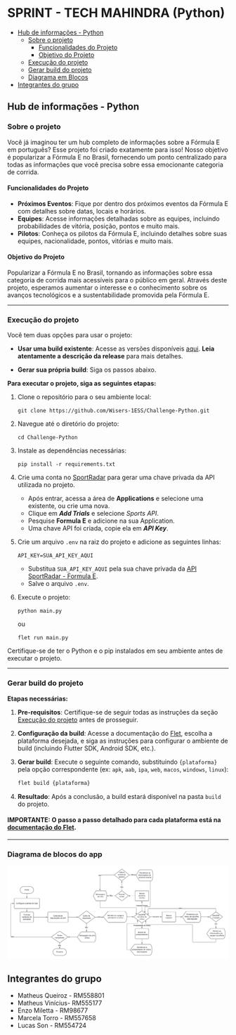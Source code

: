 # SPRINT - TECH MAHINDRA (Python)

- [Hub de informações - Python](#hub-de-informações---python)
   - [Sobre o projeto](#sobre-o-projeto)
      - [Funcionalidades do Projeto](#funcionalidades-do-projeto)
      - [Objetivo do Projeto](#objetivo-do-projeto)
  - [Execução do projeto](#execução-do-projeto)
  - [Gerar build do projeto](#gerar-build-do-projeto)
  - [Diagrama em Blocos](#diagrama-de-blocos-do-app)
- [Integrantes do grupo](#integrantes-do-grupo)

## Hub de informações - Python

### Sobre o projeto

Você já imaginou ter um hub completo de informações sobre a Fórmula E em português? Esse projeto foi criado exatamente para isso! Nosso objetivo é popularizar a Fórmula E no Brasil, fornecendo um ponto centralizado para todas as informações que você precisa sobre essa emocionante categoria de corrida.

#### Funcionalidades do Projeto

- **Próximos Eventos**: Fique por dentro dos próximos eventos da Fórmula E com detalhes sobre datas, locais e horários.
- **Equipes**: Acesse informações detalhadas sobre as equipes, incluindo probabilidades de vitória, posição, pontos e muito mais.
- **Pilotos**: Conheça os pilotos da Fórmula E, incluindo detalhes sobre suas equipes, nacionalidade, pontos, vitórias e muito mais.

#### Objetivo do Projeto

Popularizar a Fórmula E no Brasil, tornando as informações sobre essa categoria de corrida mais acessíveis para o público em geral. Através deste projeto, esperamos aumentar o interesse e o conhecimento sobre os avanços tecnológicos e a sustentabilidade promovida pela Fórmula E.

---

### Execução do projeto

Você tem duas opções para usar o projeto:

- **Usar uma build existente**: Acesse as versões disponíveis [aqui](https://github.com/Wisers-1ESS/Challenge-Python/releases). **Leia atentamente a descrição da release** para mais detalhes.
  
- **Gerar sua própria build**: Siga os passos abaixo.

**Para executar o projeto, siga as seguintes etapas:**

1. Clone o repositório para o seu ambiente local:

   ```
   git clone https://github.com/Wisers-1ESS/Challenge-Python.git
   ```

2. Navegue até o diretório do projeto:

   ```
   cd Challenge-Python
   ```

3. Instale as dependências necessárias:

   ```
   pip install -r requirements.txt
   ```

4. Crie uma conta no <a href="https://console.sportradar.com/">SportRadar</a> para gerar uma chave privada da API utilizada no projeto.
   - Após entrar, acessa a área de **Applications** e selecione uma existente, ou crie uma nova.
   - Clique em **_Add Trials_** e selecione _Sports API_.
   - Pesquise **Formula E** e adicione na sua Application.
   - Uma chave API foi criada, copie ela em **_API Key_**.
5. Crie um arquivo `.env` na raiz do projeto e adicione as seguintes linhas:

   ```
   API_KEY=SUA_API_KEY_AQUI
   ```

   - Substitua `SUA_API_KEY_AQUI` pela sua chave privada da <a href="https://developer.sportradar.com/racing/reference/formula-e-overview" target="_blank">API SportRadar - Formula E</a>.
   - Salve o arquivo `.env`.

6. Execute o projeto:

   ```
   python main.py
   ```
   ou
   ```
   flet run main.py
   ```

Certifique-se de ter o Python e o pip instalados em seu ambiente antes de executar o projeto.


---

### Gerar build do projeto

**Etapas necessárias:**

1. **Pre-requisitos**: Certifique-se de seguir todas as instruções da seção [Execução do projeto](#execução-do-projeto) antes de prosseguir.

2. **Configuração da build**: Acesse a documentação do [Flet](https://flet.dev/docs/publish), escolha a plataforma desejada, e siga as instruções para configurar o ambiente de build (incluindo Flutter SDK, Android SDK, etc.).

3. **Gerar build**: Execute o seguinte comando, substituindo `{plataforma}` pela opção correspondente (ex: `apk`, `aab`, `ipa`, `web`, `macos`, `windows`, `linux`):

   ```bash
   flet build {plataforma}
   ```

4. **Resultado**: Após a conclusão, a build estará disponível na pasta `build` do projeto.

#### **IMPORTANTE**: O passo a passo detalhado para cada plataforma está na [documentação do Flet](https://flet.dev/docs/publish).

---

### Diagrama de blocos do app

![Diagrama de blocos](./assets/Diagrama_Python.png)

## Integrantes do grupo

- Matheus Queiroz - RM558801
- Matheus Vinícius- RM555177
- Enzo Miletta - RM98677
- Marcela Torro - RM557658
- Lucas Son - RM554724
